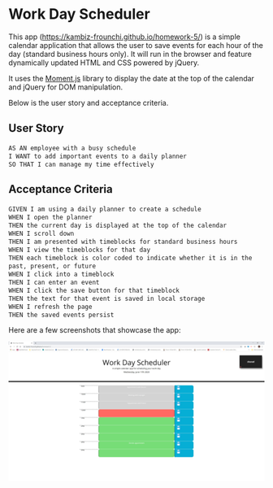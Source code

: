 # Work Day Scheduler

This app (https://kambiz-frounchi.github.io/homework-5/) is a simple calendar application that allows the user to save events for each hour of the day (standard business hours only). It will run in the browser and feature dynamically updated HTML and CSS powered by jQuery.

It uses the [Moment.js](https://momentjs.com/) library to display the date at the top of the calendar and jQuery for DOM manipulation.

Below is the user story and acceptance criteria.

## User Story

```
AS AN employee with a busy schedule
I WANT to add important events to a daily planner
SO THAT I can manage my time effectively
```

## Acceptance Criteria

```
GIVEN I am using a daily planner to create a schedule
WHEN I open the planner
THEN the current day is displayed at the top of the calendar
WHEN I scroll down
THEN I am presented with timeblocks for standard business hours
WHEN I view the timeblocks for that day
THEN each timeblock is color coded to indicate whether it is in the past, present, or future
WHEN I click into a timeblock
THEN I can enter an event
WHEN I click the save button for that timeblock
THEN the text for that event is saved in local storage
WHEN I refresh the page
THEN the saved events persist
```

Here are a few screenshots that showcase the app:

![screenshot](./screenshots/screenshot.jpg)

